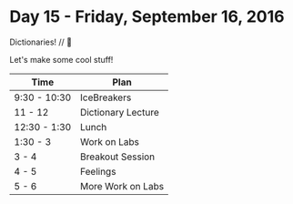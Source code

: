 # Day 15 - Friday, September 16, 2016

Dictionaries! // :blue_heart:

Let's make some cool stuff!

Time        |   Plan   |
----------------|-------
9:30 - 10:30          | IceBreakers
11 - 12    | Dictionary Lecture
12:30 - 1:30     | Lunch
1:30 - 3     | Work on Labs
3 - 4     | Breakout Session
4 - 5     | Feelings
5 - 6     | More Work on Labs
